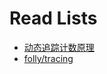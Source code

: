 # Read Lists

- [动态追踪计数原理](https://zhuanlan.zhihu.com/p/298528948)
- [folly/tracing](https://github.com/facebook/folly/tree/main/folly/tracing)

